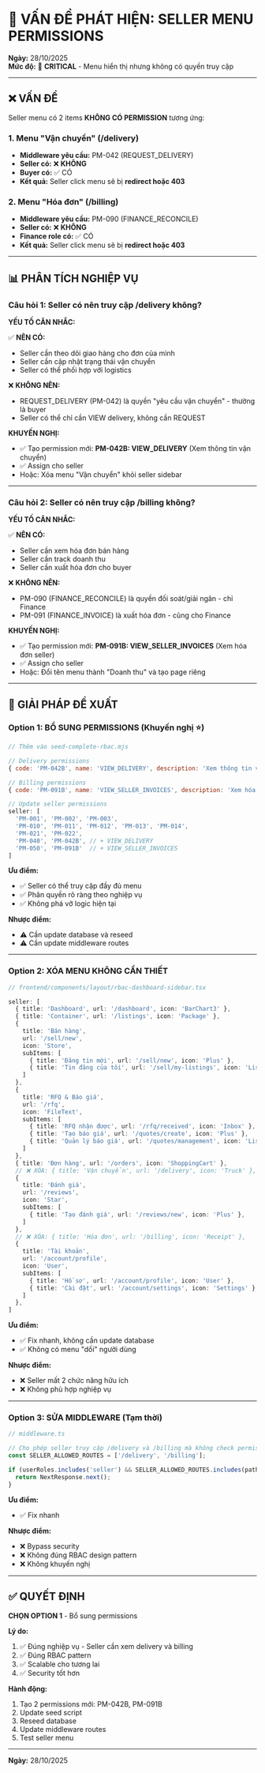 # 🚨 VẤN ĐỀ PHÁT HIỆN: SELLER MENU PERMISSIONS

**Ngày:** 28/10/2025  
**Mức độ:** 🔴 **CRITICAL** - Menu hiển thị nhưng không có quyền truy cập

---

## ❌ VẤN ĐỀ

Seller menu có 2 items **KHÔNG CÓ PERMISSION** tương ứng:

### 1. Menu "Vận chuyển" (/delivery)
- **Middleware yêu cầu:** PM-042 (REQUEST_DELIVERY)
- **Seller có:** ❌ **KHÔNG**
- **Buyer có:** ✅ CÓ
- **Kết quả:** Seller click menu sẽ bị **redirect hoặc 403**

### 2. Menu "Hóa đơn" (/billing)  
- **Middleware yêu cầu:** PM-090 (FINANCE_RECONCILE)
- **Seller có:** ❌ **KHÔNG**
- **Finance role có:** ✅ CÓ
- **Kết quả:** Seller click menu sẽ bị **redirect hoặc 403**

---

## 📊 PHÂN TÍCH NGHIỆP VỤ

### Câu hỏi 1: Seller có nên truy cập /delivery không?

**YẾU TỐ CÂN NHẮC:**

✅ **NÊN CÓ:**
- Seller cần theo dõi giao hàng cho đơn của mình
- Seller cần cập nhật trạng thái vận chuyển
- Seller có thể phối hợp với logistics

❌ **KHÔNG NÊN:**
- REQUEST_DELIVERY (PM-042) là quyền "yêu cầu vận chuyển" - thường là buyer
- Seller có thể chỉ cần VIEW delivery, không cần REQUEST

**KHUYẾN NGHỊ:**
- ✅ Tạo permission mới: **PM-042B: VIEW_DELIVERY** (Xem thông tin vận chuyển)
- ✅ Assign cho seller
- Hoặc: Xóa menu "Vận chuyển" khỏi seller sidebar

---

### Câu hỏi 2: Seller có nên truy cập /billing không?

**YẾU TỐ CÂN NHẮC:**

✅ **NÊN CÓ:**
- Seller cần xem hóa đơn bán hàng
- Seller cần track doanh thu
- Seller cần xuất hóa đơn cho buyer

❌ **KHÔNG NÊN:**
- PM-090 (FINANCE_RECONCILE) là quyền đối soát/giải ngân - chỉ Finance
- PM-091 (FINANCE_INVOICE) là xuất hóa đơn - cũng cho Finance

**KHUYẾN NGHỊ:**
- ✅ Tạo permission mới: **PM-091B: VIEW_SELLER_INVOICES** (Xem hóa đơn seller)
- ✅ Assign cho seller
- Hoặc: Đổi tên menu thành "Doanh thu" và tạo page riêng

---

## 🎯 GIẢI PHÁP ĐỀ XUẤT

### Option 1: BỔ SUNG PERMISSIONS (Khuyến nghị ⭐)

```javascript
// Thêm vào seed-complete-rbac.mjs

// Delivery permissions
{ code: 'PM-042B', name: 'VIEW_DELIVERY', description: 'Xem thông tin vận chuyển', module: 'delivery', action: 'view' },

// Billing permissions  
{ code: 'PM-091B', name: 'VIEW_SELLER_INVOICES', description: 'Xem hóa đơn/doanh thu seller', module: 'billing', action: 'view' },

// Update seller permissions
seller: [
  'PM-001', 'PM-002', 'PM-003',
  'PM-010', 'PM-011', 'PM-012', 'PM-013', 'PM-014',
  'PM-021', 'PM-022',
  'PM-040', 'PM-042B', // + VIEW_DELIVERY
  'PM-050', 'PM-091B'  // + VIEW_SELLER_INVOICES
]
```

**Ưu điểm:**
- ✅ Seller có thể truy cập đầy đủ menu
- ✅ Phân quyền rõ ràng theo nghiệp vụ
- ✅ Không phá vỡ logic hiện tại

**Nhược điểm:**
- ⚠️ Cần update database và reseed
- ⚠️ Cần update middleware routes

---

### Option 2: XÓA MENU KHÔNG CẦN THIẾT

```typescript
// frontend/components/layout/rbac-dashboard-sidebar.tsx

seller: [
  { title: 'Dashboard', url: '/dashboard', icon: 'BarChart3' },
  { title: 'Container', url: '/listings', icon: 'Package' },
  { 
    title: 'Bán hàng', 
    url: '/sell/new', 
    icon: 'Store',
    subItems: [
      { title: 'Đăng tin mới', url: '/sell/new', icon: 'Plus' },
      { title: 'Tin đăng của tôi', url: '/sell/my-listings', icon: 'List' },
    ]
  },
  { 
    title: 'RFQ & Báo giá', 
    url: '/rfq', 
    icon: 'FileText',
    subItems: [
      { title: 'RFQ nhận được', url: '/rfq/received', icon: 'Inbox' },
      { title: 'Tạo báo giá', url: '/quotes/create', icon: 'Plus' },
      { title: 'Quản lý báo giá', url: '/quotes/management', icon: 'List' },
    ]
  },
  { title: 'Đơn hàng', url: '/orders', icon: 'ShoppingCart' },
  // ❌ XÓA: { title: 'Vận chuyển', url: '/delivery', icon: 'Truck' },
  { 
    title: 'Đánh giá', 
    url: '/reviews', 
    icon: 'Star',
    subItems: [
      { title: 'Tạo đánh giá', url: '/reviews/new', icon: 'Plus' },
    ]
  },
  // ❌ XÓA: { title: 'Hóa đơn', url: '/billing', icon: 'Receipt' },
  { 
    title: 'Tài khoản', 
    url: '/account/profile', 
    icon: 'User',
    subItems: [
      { title: 'Hồ sơ', url: '/account/profile', icon: 'User' },
      { title: 'Cài đặt', url: '/account/settings', icon: 'Settings' },
    ]
  },
]
```

**Ưu điểm:**
- ✅ Fix nhanh, không cần update database
- ✅ Không có menu "dối" người dùng

**Nhược điểm:**
- ❌ Seller mất 2 chức năng hữu ích
- ❌ Không phù hợp nghiệp vụ

---

### Option 3: SỬA MIDDLEWARE (Tạm thời)

```typescript
// middleware.ts

// Cho phép seller truy cập /delivery và /billing mà không check permission
const SELLER_ALLOWED_ROUTES = ['/delivery', '/billing'];

if (userRoles.includes('seller') && SELLER_ALLOWED_ROUTES.includes(pathname)) {
  return NextResponse.next();
}
```

**Ưu điểm:**
- ✅ Fix nhanh

**Nhược điểm:**
- ❌ Bypass security
- ❌ Không đúng RBAC design pattern
- ❌ Không khuyến nghị

---

## ✅ QUYẾT ĐỊNH

**CHỌN OPTION 1** - Bổ sung permissions

**Lý do:**
1. ✅ Đúng nghiệp vụ - Seller cần xem delivery và billing
2. ✅ Đúng RBAC pattern
3. ✅ Scalable cho tương lai
4. ✅ Security tốt hơn

**Hành động:**
1. Tạo 2 permissions mới: PM-042B, PM-091B
2. Update seed script
3. Reseed database
4. Update middleware routes
5. Test seller menu

---

**Ngày:** 28/10/2025
